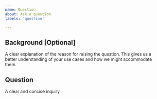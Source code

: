 ```yaml
---
name: Question
about: Ask a question
labels: 'question'

---
```


## Background [Optional]
A clear explanation of the reason for raising the question. 
This gives us a better understanding of your use cases and how we might accommodate them.

## Question
A clear and concise inquiry
